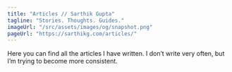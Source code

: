 ```yaml
---
title: "Articles // Sarthik Gupta"
tagline: "Stories. Thoughts. Guides."
imageUrl: "/src/assets/images/og/snapshot.png"
pageUrl: "https://sarthikg.com/articles/"
---
```


Here you can find all the articles I have written. I don’t write very often, but I’m trying to become more consistent.

